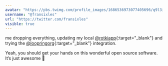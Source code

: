 ```yaml
---
avatar: "https://pbs.twimg.com/profile_images/1686536973077405696/q9l3iAhI_400x400.jpg"
username: "@fransixles"
url: "https://twitter.com/fransixles"
visible: true
---
```


me dropping everything, updating my local [@rotkiapp](https://twitter.com/rotkiapp){:target="_blank"} and trying the [@loopringorg](https://twitter.com/loopringorg){:target="_blank"} integration.

Yeah, you should get your hands on this wonderful open source software. It’s just awesome 👏
